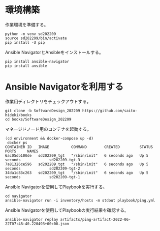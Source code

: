 # 環境構築

作業環境を準備する。

```
python -m venv sd202209
source sd202209/bin/activate
pip install -U pip
```

Ansible NavigatorとAnsibleをインストールする。

```
pip install ansible-navigator
pip install ansible
```

# Ansible Navigatorを利用する

作業用ディレクトリをチェックアウトする。

```
git clone -b SoftwareDesign_202209 https://github.com/saito-hideki/books
cd books/SoftwareDesign_202209
```

マネージドノード用のコンテナを起動する。

```
(cd environment && docker-compose up -d)
 docker ps
CONTAINER ID   IMAGE          COMMAND        CREATED         STATUS         PORTS     NAMES
6ac05db100de   sd202209_tgt   "/sbin/init"   6 seconds ago   Up 5 seconds             sd202209-tgt-3
7a81326ce596   sd202209_tgt   "/sbin/init"   6 seconds ago   Up 5 seconds             sd202209-tgt-2
34da1c83c263   sd202209_tgt   "/sbin/init"   6 seconds ago   Up 5 seconds             sd202209-tgt-1
```

Ansible Navigatorを使用してPlaybookを実行する。

```
cd navigator
ansible-navigator run -i inventory/hosts -m stdout playbook/ping.yml
```

Ansible Navigatorを使用してPlaybookの実行結果を確認する。

```
ansible-navigator replay artifacts/ping-artifact-2022-06-22T07:48:40.220493+00:00.json
```